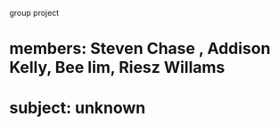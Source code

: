 group project  

# members: Steven Chase , Addison Kelly, Bee lim, Riesz Willams
# subject: unknown


